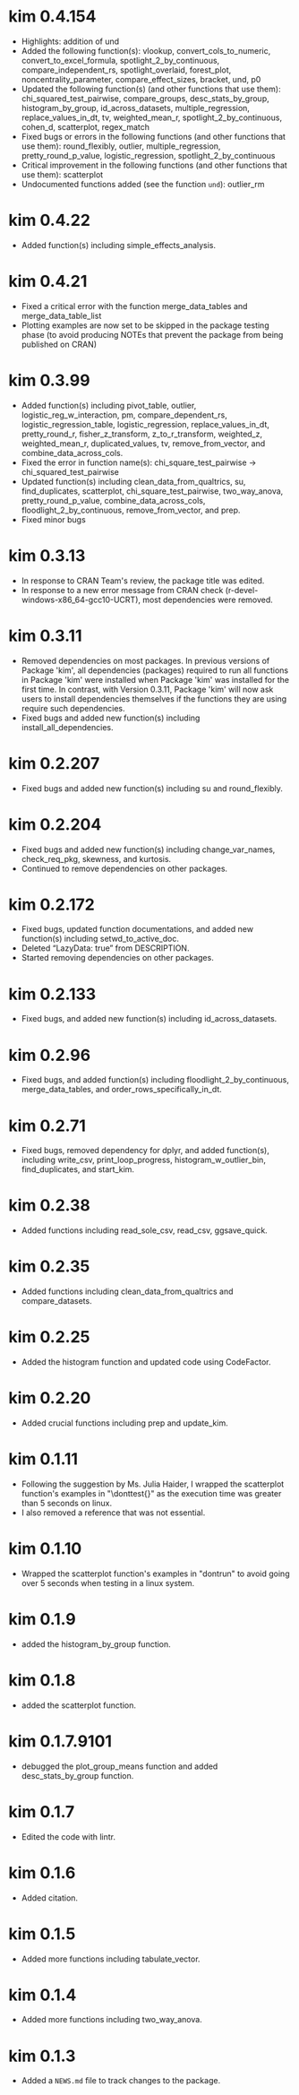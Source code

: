 # kim 0.4.154
* Highlights: addition of und
* Added the following function(s): vlookup, convert_cols_to_numeric,
convert_to_excel_formula, spotlight_2_by_continuous,
compare_independent_rs, spotlight_overlaid, forest_plot,
noncentrality_parameter, compare_effect_sizes, bracket, und, p0
* Updated the following function(s) (and other functions that use them): 
chi_squared_test_pairwise, compare_groups, desc_stats_by_group, 
histogram_by_group, id_across_datasets, multiple_regression,
replace_values_in_dt, tv, weighted_mean_r, spotlight_2_by_continuous,
cohen_d, scatterplot, regex_match
* Fixed bugs or errors in the following functions (and other functions
that use them): round_flexibly, outlier, multiple_regression, 
pretty_round_p_value, logistic_regression, spotlight_2_by_continuous
* Critical improvement in the following functions (and other functions
that use them): scatterplot
* Undocumented functions added (see the function `und`): outlier_rm

# kim 0.4.22
* Added function(s) including simple_effects_analysis.

# kim 0.4.21
* Fixed a critical error with the function merge_data_tables and
merge_data_table_list
* Plotting examples are now set to be skipped in the package testing 
phase (to avoid producing NOTEs that prevent the package from being 
published on CRAN)

# kim 0.3.99
* Added function(s) including pivot_table, outlier, 
logistic_reg_w_interaction, pm, compare_dependent_rs,
logistic_regression_table, logistic_regression, replace_values_in_dt,
pretty_round_r, fisher_z_transform, z_to_r_transform, 
weighted_z, weighted_mean_r, duplicated_values, tv, remove_from_vector,
and combine_data_across_cols.
* Fixed the error in function name(s): 
chi_square_test_pairwise -> chi_squared_test_pairwise
* Updated function(s) including clean_data_from_qualtrics,
su, find_duplicates, scatterplot, chi_square_test_pairwise, 
two_way_anova, pretty_round_p_value, combine_data_across_cols, 
floodlight_2_by_continuous, remove_from_vector, and prep.
* Fixed minor bugs

# kim 0.3.13
* In response to CRAN Team's review, the package title was edited.
* In response to a new error message from CRAN check 
(r-devel-windows-x86_64-gcc10-UCRT), most dependencies were removed.

# kim 0.3.11
* Removed dependencies on most packages. In previous versions of 
Package 'kim', all dependencies (packages) required to run all functions
in Package 'kim' were installed when Package 'kim' was installed for the 
first time. In contrast, with Version 0.3.11, Package 'kim' will now ask 
users to install dependencies themselves if the functions they are using 
require such dependencies.
* Fixed bugs and added new function(s) including install_all_dependencies.

# kim 0.2.207
* Fixed bugs and added new function(s) including su and round_flexibly.

# kim 0.2.204
* Fixed bugs and added new function(s) including change_var_names, 
check_req_pkg, skewness, and kurtosis.
* Continued to remove dependencies on other packages.

# kim 0.2.172
* Fixed bugs, updated function documentations, and added new function(s) 
including setwd_to_active_doc.
* Deleted “LazyData: true” from DESCRIPTION.
* Started removing dependencies on other packages.

# kim 0.2.133
* Fixed bugs, and added new function(s) including id_across_datasets.

# kim 0.2.96
* Fixed bugs, and added function(s) including floodlight_2_by_continuous,
merge_data_tables, and order_rows_specifically_in_dt.

# kim 0.2.71
* Fixed bugs, removed dependency for dplyr, and added 
function(s), including write_csv, print_loop_progress, 
histogram_w_outlier_bin, find_duplicates, and start_kim.

# kim 0.2.38
* Added functions including read_sole_csv, read_csv, ggsave_quick.

# kim 0.2.35
* Added functions including clean_data_from_qualtrics and compare_datasets.

# kim 0.2.25
* Added the histogram function and updated code using CodeFactor.

# kim 0.2.20
* Added crucial functions including prep and update_kim.

# kim 0.1.11
* Following the suggestion by Ms. Julia Haider, I wrapped the scatterplot
function's examples in "\donttest{}" as the execution time was greater 
than 5 seconds on linux.
* I also removed a reference that was not essential.

# kim 0.1.10
* Wrapped the scatterplot function's examples in "dontrun" to avoid going over
5 seconds when testing in a linux system.

# kim 0.1.9
* added the histogram_by_group function.

# kim 0.1.8
* added the scatterplot function.

# kim 0.1.7.9101
* debugged the plot_group_means function and added 
desc_stats_by_group function.

# kim 0.1.7
* Edited the code with lintr.

# kim 0.1.6
* Added citation.

# kim 0.1.5
* Added more functions including tabulate_vector.

# kim 0.1.4
* Added more functions including two_way_anova.

# kim 0.1.3
* Added a `NEWS.md` file to track changes to the package.
